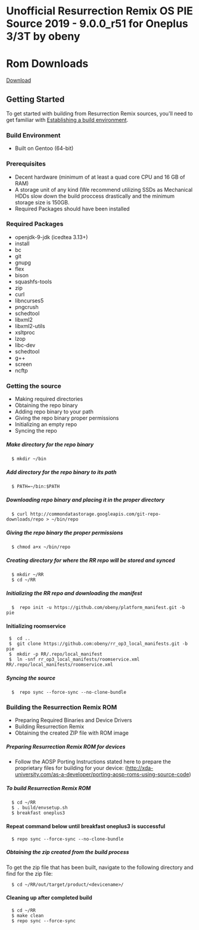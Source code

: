 Unofficial Resurrection Remix OS PIE Source 2019 - 9.0.0_r51 for Oneplus 3/3T by obeny
===================

Rom Downloads
===================

[Download](http://obeny.obeny.net/rr_oneplus3)

Getting Started
---------------
To get started with building from Resurrection Remix sources, you'll need to get
familiar with [Establishing a build environment](http://source.android.com/source/initializing.html).

### Build Environment

- Built on Gentoo (64-bit)

### Prerequisites
- Decent hardware (minimum of at least a quad core CPU and 16 GB of RAM)
- A storage unit of any kind (We recommend utilizing SSDs as Mechanical HDDs slow down the build proccess drastically and the minimum storage size is 150GB.
- Required Packages should have been installed

### Required Packages
- openjdk-9-jdk (icedtea 3.13+)
- install
- bc
- git
- gnupg
- flex
- bison
- squashfs-tools
- zip
- curl
- libncurses5
- pngcrush
- schedtool
- libxml2
- libxml2-utils
- xsltproc
- lzop
- libc-dev
- schedtool
- g++
- screen
- ncftp

### Getting the source
- Making required directories
- Obtaining the repo binary
- Adding repo binary to your path
- Giving the repo binary proper permissions
- Initializing an empty repo
- Syncing the repo

##### Make directory for the repo binary

      $ mkdir ~/bin

##### Add directory for the repo binary to its path

      $ PATH=~/bin:$PATH

##### Downloading repo binary and placing it in the proper directory

      $ curl http://commondatastorage.googleapis.com/git-repo-downloads/repo > ~/bin/repo

##### Giving the repo binary the proper permissions

      $ chmod a+x ~/bin/repo

##### Creating directory for where the RR repo will be stored and synced

      $ mkdir ~/RR
      $ cd ~/RR

##### Initializing the RR repo and downloading the manifest

      $  repo init -u https://github.com/obeny/platform_manifest.git -b pie

#### Initializing roomservice

     $  cd ..
     $  git clone https://github.com:obeny/rr_op3_local_manifests.git -b pie
     $  mkdir -p RR/.repo/local_manifest
     $  ln -snf rr_op3_local_manifests/roomservice.xml RR/.repo/local_manifests/roomservice.xml

##### Syncing the source

      $  repo sync --force-sync --no-clone-bundle

### Building the Resurrection Remix ROM
- Preparing Required Binaries and Device Drivers
- Building Resurrection Remix
- Obtaining the created ZIP file with ROM image

##### Preparing Resurrection Remix ROM for devices
- Follow the AOSP Porting Instructions stated here to prepare the proprietary files for building for your device: (http://xda-university.com/as-a-developer/porting-aosp-roms-using-source-code)

##### To build Resurrection Remix ROM

      $ cd ~/RR
      $ . build/envsetup.sh
      $ breakfast oneplus3

#### Repeat command below until breakfast oneplus3 is successful
      $ repo sync --force-sync --no-clone-bundle

##### Obtaining the zip created from the build process
To get the zip file that has been built, navigate to the following directory and find for the zip file:

      $ cd ~/RR/out/target/product/<devicename>/

#### Cleaning up after completed build

      $ cd ~/RR
      $ make clean
      $ repo sync --force-sync
